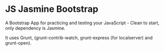 # JS Jasmine Bootstrap
A Bootstrap App for practicing and testing your JavaScript - Clean to start, only dependency is Jasmine.

It uses Grunt, (grunt-contrib-watch, grunt-express (for localserver) and grunt-open).
